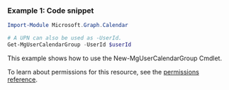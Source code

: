 ### Example 1: Code snippet

```powershellImport-Module Microsoft.Graph.Calendar

# A UPN can also be used as -UserId.
Get-MgUserCalendarGroup -UserId $userId
```
This example shows how to use the New-MgUserCalendarGroup Cmdlet.
To learn about permissions for this resource, see the [permissions reference](/graph/permissions-reference).

